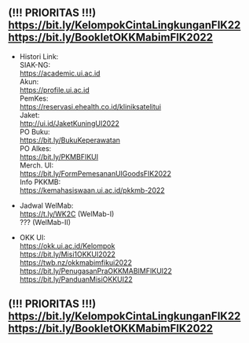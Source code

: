 (!!! PRIORITAS !!!)  
https://bit.ly/KelompokCintaLingkunganFIK22  
https://bit.ly/BookletOKKMabimFIK2022  
-
- Histori Link:  
SIAK-NG:  
https://academic.ui.ac.id  
Akun:  
https://profile.ui.ac.id  
PemKes:  
https://reservasi.ehealth.co.id/kliniksatelitui  
Jaket:  
http://ui.id/JaketKuningUI2022  
PO Buku:  
https://bit.ly/BukuKeperawatan  
PO Alkes:  
https://bit.ly/PKMBFIKUI  
Merch. UI:  
https://bit.ly/FormPemesananUIGoodsFIK2022  
Info PKKMB:  
https://kemahasiswaan.ui.ac.id/pkkmb-2022  
  
- Jadwal WelMab:  
https://t.ly/WK2C (WelMab-I)  
??? (WelMab-II)  
  
- OKK UI:  
https://okk.ui.ac.id/Kelompok  
https://bit.ly/Misi1OKKUI2022  
https://twb.nz/okkmabimfikui2022  
https://bit.ly/PenugasanPraOKKMABIMFIKUI22  
https://bit.ly/PanduanMisiOKKUI22  
  
(!!! PRIORITAS !!!)  
https://bit.ly/KelompokCintaLingkunganFIK22  
https://bit.ly/BookletOKKMabimFIK2022  
-
 
